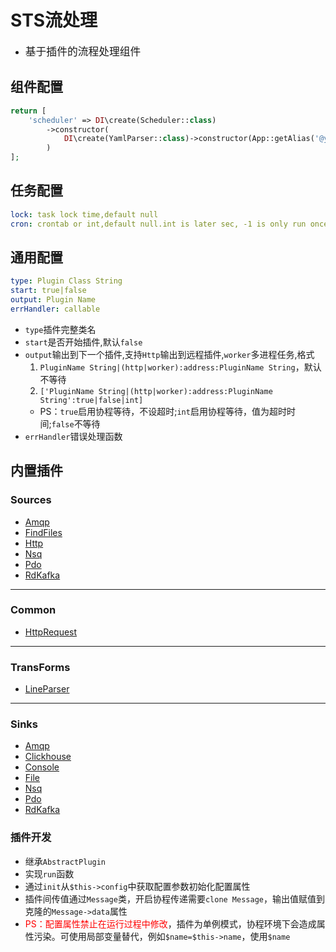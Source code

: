 # STS流处理

* <big>基于插件的流程处理组件</big>

## 组件配置

```php
return [
    'scheduler' => DI\create(Scheduler::class)
        ->constructor(
            DI\create(YamlParser::class)->constructor(App::getAlias('@yaml'))
        )
];
```

## 任务配置

```yaml
lock: task lock time,default null
cron: crontab or int,default null.int is later sec, -1 is only run once
```

## 通用配置

```yaml
type: Plugin Class String
start: true|false
output: Plugin Name
errHandler: callable
```

* `type`插件完整类名
* `start`是否开始插件,默认`false`
* `output`输出到下一个插件,支持`Http`输出到远程插件,`worker`多进程任务,格式
  1. `PluginName String|(http|worker):address:PluginName String`，默认不等待
  2. `['PluginName String|(http|worker):address:PluginName String':true|false|int]`
  * PS：`true`启用协程等待，不设超时;`int`启用协程等待，值为超时时间;`false`不等待
* `errHandler`错误处理函数

## 内置插件

### Sources
* [Amqp](./doc/Amqp.md)
* [FindFiles](./doc/FindFiles.md)
* [Http](./doc/Http.md)
* [Nsq](./doc/Nsq.md)
* [Pdo](./doc/pdo.md)
* [RdKafka](./doc/RdKafka.md)

------
### Common
* [HttpRequest](./doc/HttpRequest.md)

------
### TransForms

* [LineParser](./doc/LineParser.md)

------
### Sinks
* [Amqp](./doc/Amqp.md)
* [Clickhouse](.doc/Clickhouse.md)
* [Console](./doc/Console.md)
* [File](./doc/File.md)
* [Nsq](./doc/Nsq.md)
* [Pdo](./doc/PdoSave.md)
* [RdKafka](./doc/RdKafka.md)

### 插件开发

* 继承`AbstractPlugin`
* 实现`run`函数
* 通过`init`从`$this->config`中获取配置参数初始化配置属性
* 插件间传值通过`Message`类，开启协程传递需要`clone Message`，输出值赋值到克隆的`Message->data`属性
* <font color=red>PS：配置属性禁止在运行过程中修改</font>，插件为单例模式，协程环境下会造成属性污染。可使用局部变量替代，例如`$name=$this->name`，使用`$name`